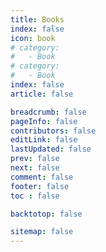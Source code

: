 ```yaml
---
title: Books
index: false
icon: book
# category:
#   - Book
# category:
#   - Book
index: false
article: false

breadcrumb: false
pageInfo: false
contributors: false
editLink: false
lastUpdated: false
prev: false
next: false
comment: false
footer: false
toc : false

backtotop: false

sitemap: false
---
```


<Catalog />
